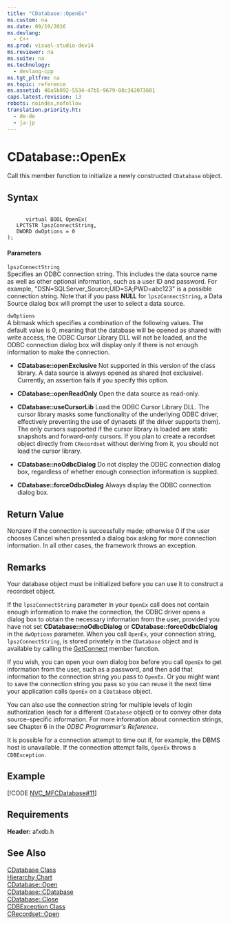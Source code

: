 ```yaml
---
title: "CDatabase::OpenEx"
ms.custom: na
ms.date: 09/19/2016
ms.devlang: 
  - C++
ms.prod: visual-studio-dev14
ms.reviewer: na
ms.suite: na
ms.technology: 
  - devlang-cpp
ms.tgt_pltfrm: na
ms.topic: reference
ms.assetid: 46a5b892-5534-47b5-9679-08c342073681
caps.latest.revision: 13
robots: noindex,nofollow
translation.priority.ht: 
  - de-de
  - ja-jp
---
```

# CDatabase::OpenEx
Call this member function to initialize a newly constructed `CDatabase` object.  
  
## Syntax  
  
```  
  
      virtual BOOL OpenEx(   
   LPCTSTR lpszConnectString,   
   DWORD dwOptions = 0    
);  
```  
  
#### Parameters  
 `lpszConnectString`  
 Specifies an ODBC connection string. This includes the data source name as well as other optional information, such as a user ID and password. For example, "DSN=SQLServer_Source;UID=SA;PWD=abc123" is a possible connection string. Note that if you pass **NULL** for `lpszConnectString`, a Data Source dialog box will prompt the user to select a data source.  
  
 `dwOptions`  
 A bitmask which specifies a combination of the following values. The default value is 0, meaning that the database will be opened as shared with write access, the ODBC Cursor Library DLL will not be loaded, and the ODBC connection dialog box will display only if there is not enough information to make the connection.  
  
-   **CDatabase::openExclusive** Not supported in this version of the class library. A data source is always opened as shared (not exclusive). Currently, an assertion fails if you specify this option.  
  
-   **CDatabase::openReadOnly** Open the data source as read-only.  
  
-   **CDatabase::useCursorLib** Load the ODBC Cursor Library DLL. The cursor library masks some functionality of the underlying ODBC driver, effectively preventing the use of dynasets (if the driver supports them). The only cursors supported if the cursor library is loaded are static snapshots and forward-only cursors. If you plan to create a recordset object directly from `CRecordset` without deriving from it, you should not load the cursor library.  
  
-   **CDatabase::noOdbcDialog** Do not display the ODBC connection dialog box, regardless of whether enough connection information is supplied.  
  
-   **CDatabase::forceOdbcDialog** Always display the ODBC connection dialog box.  
  
## Return Value  
 Nonzero if the connection is successfully made; otherwise 0 if the user chooses Cancel when presented a dialog box asking for more connection information. In all other cases, the framework throws an exception.  
  
## Remarks  
 Your database object must be initialized before you can use it to construct a recordset object.  
  
 If the `lpszConnectString` parameter in your `OpenEx` call does not contain enough information to make the connection, the ODBC driver opens a dialog box to obtain the necessary information from the user, provided you have not set **CDatabase::noOdbcDialog** or **CDatabase::forceOdbcDialog** in the `dwOptions` parameter. When you call `OpenEx`, your connection string, `lpszConnectString`, is stored privately in the `CDatabase` object and is available by calling the [GetConnect](../vs140/CDatabase--GetConnect.md) member function.  
  
 If you wish, you can open your own dialog box before you call `OpenEx` to get information from the user, such as a password, and then add that information to the connection string you pass to `OpenEx`. Or you might want to save the connection string you pass so you can reuse it the next time your application calls `OpenEx` on a `CDatabase` object.  
  
 You can also use the connection string for multiple levels of login authorization (each for a different `CDatabase` object) or to convey other data source-specific information. For more information about connection strings, see Chapter 6 in the *ODBC Programmer's Reference*.  
  
 It is possible for a connection attempt to time out if, for example, the DBMS host is unavailable. If the connection attempt fails, `OpenEx` throws a `CDBException`.  
  
## Example  
 [!CODE [NVC_MFCDatabase#11](../CodeSnippet/VS_Snippets_Cpp/NVC_MFCDatabase#11)]  
  
## Requirements  
 **Header:** afxdb.h  
  
## See Also  
 [CDatabase Class](../vs140/CDatabase-Class.md)   
 [Hierarchy Chart](../vs140/Hierarchy-Chart.md)   
 [CDatabase::Open](../vs140/CDatabase--Open.md)   
 [CDatabase::CDatabase](../vs140/CDatabase--CDatabase.md)   
 [CDatabase::Close](../vs140/CDatabase--Close.md)   
 [CDBException Class](../vs140/CDBException-Class.md)   
 [CRecordset::Open](../vs140/CRecordset--Open.md)
